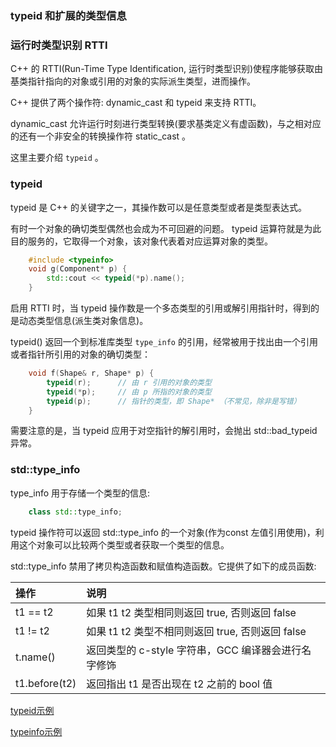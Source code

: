 
### typeid 和扩展的类型信息





### 运行时类型识别 RTTI

C++ 的 RTTI(Run-Time Type Identification, 运行时类型识别)使程序能够获取由基类指针指向的对象或引用的对象的实际派生类型，进而操作。

C++ 提供了两个操作符: dynamic_cast 和 typeid 来支持 RTTI。

dynamic_cast 允许运行时刻进行类型转换(要求基类定义有虚函数)，与之相对应的还有一个非安全的转换操作符 static_cast 。

这里主要介绍 `typeid` 。


### typeid

typeid 是 C++ 的关键字之一，其操作数可以是任意类型或者是类型表达式。

有时一个对象的确切类型偶然也会成为不可回避的问题。 typeid 运算符就是为此目的服务的，它取得一个对象，该对象代表着对应运算对象的类型。
```c++
    #include <typeinfo>
    void g(Component* p) {
        std::cout << typeid(*p).name();
    }
```

启用 RTTI 时，当 typeid 操作数是一个多态类型的引用或解引用指针时，得到的是动态类型信息(派生类对象信息)。

typeid() 返回一个到标准库类型 `type_info` 的引用，经常被用于找出由一个引用或者指针所引用的对象的确切类型：
```c++
    void f(Shape& r, Shape* p) {
        typeid(r);      // 由 r 引用的对象的类型
        typeid(*p);     // 由 p 所指的对象的类型
        typeid(p);      // 指针的类型，即 Shape* （不常见，除非是写错）
    }
```
需要注意的是，当 typeid 应用于对空指针的解引用时，会抛出 std::bad_typeid 异常。


### std::type_info

type_info 用于存储一个类型的信息:
```c++
    class std::type_info;
```
typeid 操作符可以返回 std::type_info 的一个对象(作为const 左值引用使用)，利用这个对象可以比较两个类型或者获取一个类型的信息。

std::type_info 禁用了拷贝构造函数和赋值构造函数。它提供了如下的成员函数:

|      操作     |      说明      |
|:--------------|:------------------------------|
|   t1 == t2    | 如果 t1 t2 类型相同则返回 true, 否则返回 false |
|   t1 != t2    | 如果 t1 t2 类型不相同则返回 true, 否则返回 false |
|   t.name()    | 返回类型的 c-style 字符串，GCC 编译器会进行名字修饰 |
| t1.before(t2) | 返回指出 t1 是否出现在 t2 之前的 bool 值 |

[typeid示例](t/12_typeid.cpp)

[typeinfo示例](t/12_typeinfo.cpp)

